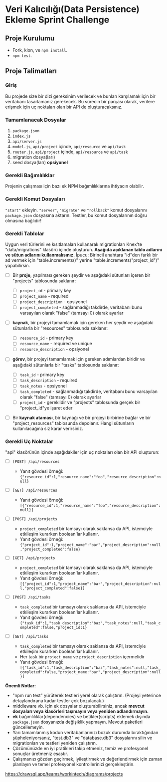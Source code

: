 # Veri Kalıcılığı(Data Persistence) Ekleme Sprint Challenge

## Proje Kurulumu

- Fork, klon, ve `npm install`.
- `npm test`.

## Proje Talimatları

### Giriş

Bu projede size bir dizi gereksinim verilecek ve bunları karşılamak için bir veritabanı tasarlamanız gerekecek. Bu sürecin bir parçası olarak, verilere erişmek için uç noktaları olan bir API de oluşturacaksınız.

### Tamamlanacak Dosyalar

1. `package.json`
2. `index.js`
3. `api/server.js`
4. `model.js`, `api/project` içinde, `api/resource` ve `api/task`
5. `router.js`, `api/project` içinde, `api/resource` ve `api/task`
6. migration dosya(ları)
7. seed dosya(ları) **opsiyonel**

### Gerekli Bağımlılıklar

Projenin çalışması için bazı ek NPM bağımlılıklarına ihtiyacın olabilir. 

### Gerekli Komut Dosyaları

`"start"` ekleyin. `"server"`, `"migrate"` ve `"rollback"` komut dosyalarını `package.json` dosyasına aktarın. Testler, bu komut dosyalarının doğru olmasına bağlıdır!

### Gerekli Tablolar

Uygun veri türlerini ve kısıtlamaları kullanarak migrationları Knex'te "data/migrations" klasörü içinde oluşturun. **Aşağıda açıklanan tablo adlarını ve sütun adlarını kullanmalısınız.** 
İpucu: Birincil anahtara "id"den farklı bir ad vermek için "table.increments()" yerine "table.increments("project_id")" yapabilirsin.

- [ ] Bir **proje**, yapılması gereken şeydir ve aşağıdaki sütunları içeren bir "projects" tablosunda saklanır:

  - [ ] `project_id` - primary key
  - [ ] `project_name` - required
  - [ ] `project_description` - opsiyonel
  - [ ] `project_completed` - sağlanmadığı takdirde, veritabanı bunu varsayılan olarak "false" (tamsayı 0) olarak ayarlar

- [ ] **kaynak**, bir projeyi tamamlamak için gereken her şeydir ve aşağıdaki sütunlarla bir "resources" tablosunda saklanır:

  - [ ] `resource_id` - primary key
  - [ ] `resource_name` - required ve unique
  - [ ] `resource_description` - opsiyonel

- [ ] **görev**, bir projeyi tamamlamak için gereken adımlardan biridir ve aşağıdaki sütunlarla bir "tasks" tablosunda saklanır:

  - [ ] `task_id` - primary key
  - [ ] `task_description` - required
  - [ ] `task_notes` - opsiyonel
  - [ ] `task_completed` - sağlanmadığı takdirde, veritabanı bunu varsayılan olarak "false" (tamsayı 0) olarak ayarlar
  - [ ] `project_id` - gereklidir ve "projects" tablosunda gerçek bir "project_id"ye işaret eder

- [ ] Bir **kaynak ataması**, bir kaynağı ve bir projeyi birbirine bağlar ve bir "project_resources" tablosunda depolanır. Hangi sütunların kullanılacağına siz karar verirsiniz.

### Gerekli Uç Noktalar

"api" klasörünün içinde aşağıdakiler için uç noktaları olan bir API oluşturun:

- [ ] `[POST] /api/resources`
  - Yanıt gövdesi örneği: `{"resource_id":1,"resource_name":"foo","resource_description":null}`

- [ ] `[GET] /api/resources`
  - Yanıt gövdesi örneği: `[{"resource_id":1,"resource_name":"foo","resource_description":null}]`

- [ ] `[POST] /api/projects`
  - `project_completed` bir tamsayı olarak saklansa da API, istemciyle etkileşim kurarken boolean'lar kullanır.
  - Yanıt gövdesi örneği: `{"project_id":1,"project_name":"bar","project_description":null,"project_completed":false}`

- [ ] `[GET] /api/projects`
  - `project_completed` bir tamsayı olarak saklansa da API, istemciyle etkileşim kurarken boolean'lar kullanır.
  - Yanıt gövdesi örneği: `[{"project_id":1,"project_name":"bar","project_description":null,"project_completed":false}]`

- [ ] `[POST] /api/tasks`
  - `task_completed` bir tamsayı olarak saklansa da API, istemciyle etkileşim kurarken boolean'lar kullanır.
  - Yanıt gövdesi örneği: `{"task_id":1,"task_description":"baz","task_notes":null,"task_completed":false,"project_id:1}`

- [ ] `[GET] /api/tasks`
  - `task_completed` bir tamsayı olarak saklansa da API, istemciyle etkileşim kurarken boolean'lar kullanır.
  - Her task bir `project_name` ve `project_description` içermelidir
  - Yanıt gövdesi örneği: `[{"task_id":1,"task_description":"baz","task_notes":null,"task_completed":false,"project_name:"bar","project_description":null}]`

**Önemli Notlar:**

- "npm run test" yürüterek testleri yerel olarak çalıştırın. (Projeyi yeterince detaylandırana kadar testler çok bozulacak.)
- middleware vb. için ek dosyalar oluşturabilirsiniz, ancak **mevcut dosyaları veya klasörleri taşımayın veya yeniden adlandırmayın.**
- **ek** bağımlılıklar(dependencies) ve betikler(scripts) eklemek dışında `package.json` dosyanızda değişiklik yapmayın. Mevcut paketleri güncellemeyin.
- Yarı tamamlanmış kodun veritabanlarınızı bozuk durumda bıraktığından şüpheleniyorsanız, "test.db3" ve "database.db3" dosyalarını silin ve migrationları ve testleri yeniden çalıştırın.
- Çözümünüzde en iyi pratikleri takip etmeniz, temiz ve profesyonel sonuçlar üretmeniz esastır.
- Çalışmanızı gözden geçirmek, iyileştirmek ve değerlendirmek için zaman planlayın ve temel profesyonel kontrollerinizi gerçekleştirin.

https://drawsql.app/teams/workintech/diagrams/projects
